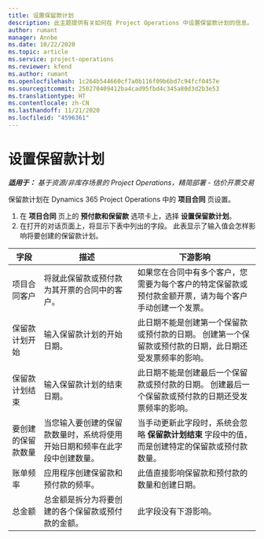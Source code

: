 ```yaml
---
title: 设置保留款计划
description: 此主题提供有关如何在 Project Operations 中设置保留款计划的信息。
author: rumant
manager: Annbe
ms.date: 10/22/2020
ms.topic: article
ms.service: project-operations
ms.reviewer: kfend
ms.author: rumant
ms.openlocfilehash: 1c264b544660cf7a0b116f09b6bd7c94fcf0457e
ms.sourcegitcommit: 250270409412ba4cad95fbd4c345a80d3d2b3e53
ms.translationtype: HT
ms.contentlocale: zh-CN
ms.lasthandoff: 11/21/2020
ms.locfileid: "4596361"
---
```

# <a name="set-up-a-retainer-schedule"></a>设置保留款计划

_**适用于：** 基于资源/非库存场景的 Project Operations，精简部署 - 估价开票交易_

保留款计划在 Dynamics 365 Project Operations 中的 **项目合同** 页设置。

1. 在 **项目合同** 页上的 **预付款和保留款** 选项卡上，选择 **设置保留款计划**。
2. 在打开的对话页面上，将显示下表中列出的字段。 此表显示了输入值会怎样影响将要创建的保留款计划。

| 字段 | 描述 | 下游影响 |
| --- | --- | --- |
| 项目合同客户 | 将就此保留款或预付款为其开票的合同中的客户。 | 如果您在合同中有多个客户，您需要为每个客户的特定保留款或预付款金额开票，请为每个客户手动创建一个发票。 |
| 保留款计划开始 | 输入保留款计划的开始日期。 | 此日期不能是创建第一个保留款或预付款的日期。 创建第一个保留款或预付款的日期，此日期还受发票频率的影响。 |
| 保留款计划结束 | 输入保留款计划的结束日期。 | 此日期不能是创建最后一个保留款或预付款的日期。 创建最后一个保留款或预付款的日期还受发票频率的影响。 |
| 要创建的保留款数量 | 当您输入要创建的保留款数量时，系统将使用开始日期和频率在此字段中创建数量。 | 当手动更新此字段时，系统会忽略 **保留款计划结束** 字段中的值，而是创建特定的保留款或预付款数量。 |
| 账单频率 | 应用程序创建保留款和预付款的频率。 | 此值直接影响保留款和预付款的数量和创建日期。 |
| 总金额 | 总金额是拆分为将要创建的各个保留款或预付款的金额。 | 此字段没有下游影响。 |
